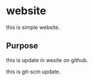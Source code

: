 # website

this is simple website.

## Purpose

this is update in wesite on github.

this is git-scm update.

